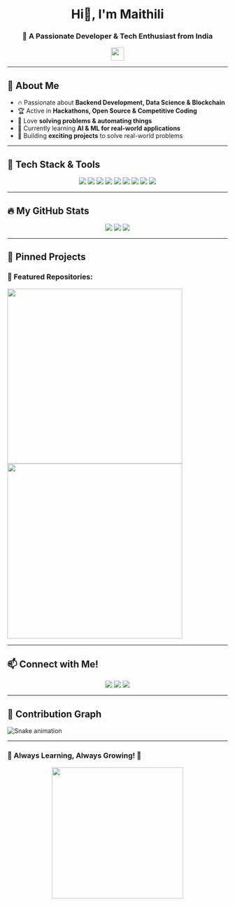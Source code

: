<h1 align="center">Hi👋, I'm Maithili</h1> 
<h3 align="center">🚀 A Passionate Developer & Tech Enthusiast from India</h3>    

<p align="center">     
  <img src="https://media.giphy.com/media/hvRJCLFzcasrR4ia7z/giphy.gif" width="30">  
</p>

---

## 🌟 About Me
- 🔥 Passionate about **Backend Development, Data Science & Blockchain**
- 🏆 Active in **Hackathons, Open Source & Competitive Coding**
- 🧠 Love **solving problems & automating things**
- 🚀 Currently learning **AI & ML for real-world applications**
- 🌱 Building **exciting projects** to solve real-world problems

---

## 🚀 Tech Stack & Tools

<p align="center">
  <img src="https://img.shields.io/badge/Python-3776AB?style=for-the-badge&logo=python&logoColor=white">
  <img src="https://img.shields.io/badge/Java-ED8B00?style=for-the-badge&logo=java&logoColor=white">
  <img src="https://img.shields.io/badge/C++-00599C?style=for-the-badge&logo=cplusplus&logoColor=white">
  <img src="https://img.shields.io/badge/JavaScript-F7DF1E?style=for-the-badge&logo=javascript&logoColor=black">
  <img src="https://img.shields.io/badge/Node.js-339933?style=for-the-badge&logo=node.js&logoColor=white">
  <img src="https://img.shields.io/badge/React-61DAFB?style=for-the-badge&logo=react&logoColor=black">
  <img src="https://img.shields.io/badge/MongoDB-4EA94B?style=for-the-badge&logo=mongodb&logoColor=white">
  <img src="https://img.shields.io/badge/Docker-2496ED?style=for-the-badge&logo=docker&logoColor=white">
  <img src="https://img.shields.io/badge/Linux-FCC624?style=for-the-badge&logo=linux&logoColor=black">
</p>

---

## 🔥 My GitHub Stats

<p align="center">
  <img src="https://github-readme-stats.vercel.app/api?username=lokhandemm&show_icons=true&theme=radical&card_width=450">
  <img src="https://github-readme-streak-stats.herokuapp.com/?user=lokhandemm&theme=radical&card_width=450">
  <img src="https://github-readme-stats.vercel.app/api/top-langs/?username=lokhandemm&layout=compact&theme=radical">
</p>

---

## 📌 Pinned Projects

### 🚀 Featured Repositories:
<a href="https://github.com/lokhandemm/expense-calculator">
  <img src="https://github-readme-stats.vercel.app/api/pin/?username=lokhandemm&repo=expense-calculator&theme=radical" width="400"/>
</a>
<a href="https://github.com/lokhandemm/bmi-calculator">
  <img src="https://github-readme-stats.vercel.app/api/pin/?username=lokhandemm&repo=bmi-calculator&theme=radical" width="400"/>
</a>

---

## 📫 Connect with Me!

<p align="center">
  <a href="mailto:lokhandemm@gmail.com"><img src="https://img.shields.io/badge/Gmail-D14836?style=for-the-badge&logo=gmail&logoColor=white"></a>
  <a href="https://www.linkedin.com/in/lokhandemm"><img src="https://img.shields.io/badge/LinkedIn-0077B5?style=for-the-badge&logo=linkedin&logoColor=white"></a>
  <a href="https://twitter.com/lokhandemm"><img src="https://img.shields.io/badge/Twitter-1DA1F2?style=for-the-badge&logo=twitter&logoColor=white"></a>
</p>

---

## 🐍 Contribution Graph

![Snake animation](https://github.com/lokhandemm/lokhandemm/blob/output/github-contribution-grid-snake.svg)

---

### 🎯 Always Learning, Always Growing! 🚀
<p align="center">
  <img src="https://media.giphy.com/media/2IudUHdI075HL02Pkk/giphy.gif" width="300">
</p>


